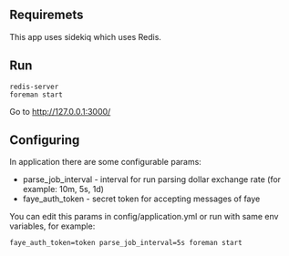 ## Requiremets
This app uses sidekiq which uses Redis.

## Run

```
redis-server
foreman start
```
Go to http://127.0.0.1:3000/

## Configuring

In application there are some configurable params:
 - parse_job_interval - interval for run parsing dollar exchange rate (for example: 10m, 5s, 1d)
 - faye_auth_token - secret token for accepting messages of faye
 
You can edit this params in config/application.yml or run with same env variables, for example:

```
faye_auth_token=token parse_job_interval=5s foreman start
```
